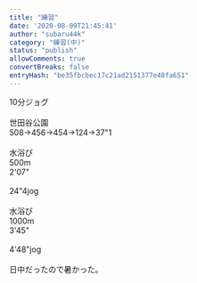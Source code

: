 ```yaml
---
title: "練習"
date: '2020-08-09T21:45:41'
author: "subaru44k"
category: "練習(中)"
status: "publish"
allowComments: true
convertBreaks: false
entryHash: "be35fbcbec17c21ad2151377e48fa651"
---
```

10分ジョグ<br>
<br>
世田谷公園<br>
508→456→454→124→37"1<br>
<br>
水浴び<br>
500m<br>
2'07"<br>
<br>
24"4jog<br>
<br>
水浴び<br>
1000m<br>
3'45"<br>
<br>
4'48"jog<br>
<br>
日中だったので暑かった。
